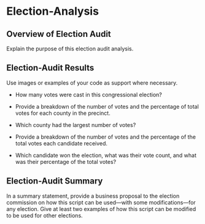 # Election-Analysis

## Overview of Election Audit

Explain the purpose of this election audit analysis.

## Election-Audit Results

Use images or examples of your code as support where necessary.

* How many votes were cast in this congressional election?

* Provide a breakdown of the number of votes and the percentage of total votes for each county in the precinct.

* Which county had the largest number of votes?

* Provide a breakdown of the number of votes and the percentage of the total votes each candidate received.

* Which candidate won the election, what was their vote count, and what was their percentage of the total votes?

## Election-Audit Summary

In a summary statement, provide a business proposal to the election commission on how this script can be used—with some modifications—for any election. Give at least two examples of how this script can be modified to be used for other elections.
